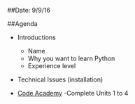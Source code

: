 ##Date: 9/9/16

##Agenda
- Introductions
  - Name
  - Why you want to learn Python
  - Experience level

- Technical Issues (installation)

- [Code Academy](https://www.codecademy.com/learn/python)
  -Complete Units 1 to 4  

# 
